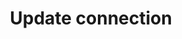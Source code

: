 ---
title: Update connection
api:
  file: accounts.json
  operationId: patch_{id}connections{connection_id}
deprecated: false
hidden: false
link:
  new_tab: false
metadata:
  robots: index
---